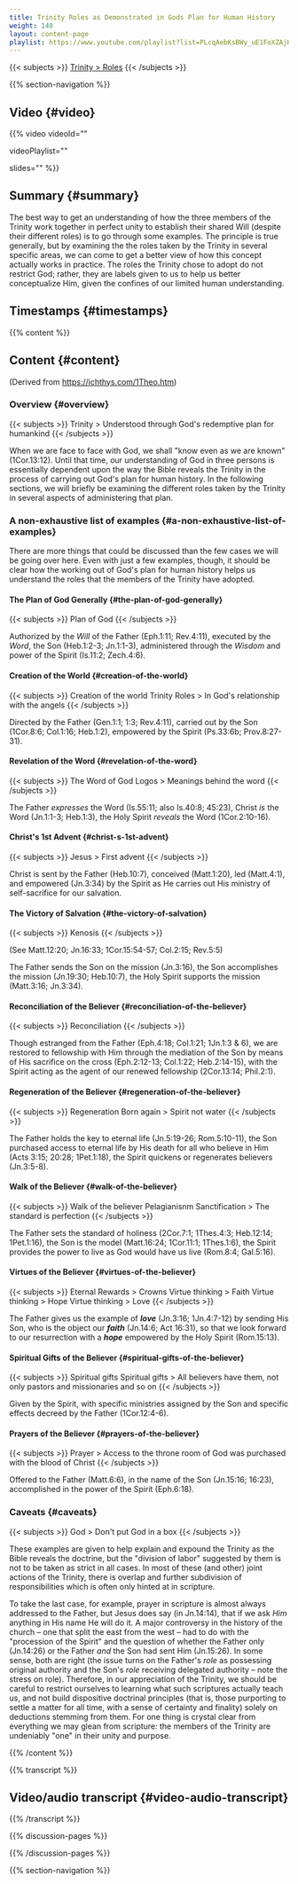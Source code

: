 ```yaml
---
title: Trinity Roles as Demonstrated in Gods Plan for Human History
weight: 140
layout: content-page
playlist: https://www.youtube.com/playlist?list=PLcqAebKsBWy_uE1FoXZAjHKMHV1wWcAD8
---
```


{{< subjects >}}
<a href="/subject-index/#trinity-roles">Trinity > Roles</a>
{{< /subjects >}}

{{% section-navigation %}}

## Video {#video}

{{% video
videoId=""

videoPlaylist=""

slides=""
%}}

## Summary {#summary}

The best way to get an understanding of how the three members of the Trinity work together in perfect unity to establish their shared Will (despite their different roles) is to go through some examples. The principle is true generally, but by examining the the roles taken by the Trinity in several specific areas, we can come to get a better view of how this concept actually works in practice. The roles the Trinity chose to adopt do not restrict God; rather, they are labels given to us to help us better conceptualize Him, given the confines of our limited human understanding.

## Timestamps {#timestamps}



{{% content %}}

## Content {#content}

(Derived from https://ichthys.com/1Theo.htm)

<!-- --- -->

### Overview {#overview}

{{< subjects >}}
Trinity > Understood through God's redemptive plan for humankind
{{< /subjects >}}
<!-- p="1 Corinthians 13:12; Genesis 1:27" -->

When we are face to face with God, we shall "know even as we are known" (1Cor.13:12). Until that time, our understanding of God in three persons is essentially dependent upon the way the Bible reveals the Trinity in the process of carrying out God's plan for human history. In the following sections, we will briefly be examining the different roles taken by the Trinity in several aspects of administering that plan.

<!-- --- -->

### A non-exhaustive list of examples {#a-non-exhaustive-list-of-examples}

There are more things that could be discussed than the few cases we will be going over here. Even with just a few examples, though, it should be clear how the working out of God's plan for human history helps us understand the roles that the members of the Trinity have adopted.

<!-- --- -->

#### The Plan of God Generally {#the-plan-of-god-generally}

{{< subjects >}}
Plan of God
{{< /subjects >}}
<!-- p="Ephesians 1:11; Revelation 4:11; Hebrews 1:2-3; John 1:1-3; Isaiah 11:2; Zechariah 4:6" -->

Authorized by the *Will* of the Father (Eph.1:11; Rev.4:11), executed by the *Word*, the Son (Heb.1:2-3; Jn.1:1-3), administered through the *Wisdom* and power of the Spirit (Is.11:2; Zech.4:6).

<!-- --- -->

#### Creation of the World {#creation-of-the-world}

{{< subjects >}}
Creation of the world
Trinity Roles > In God's relationship with the angels
{{< /subjects >}}
<!-- p="Genesis 1:1; Revelation 4:11; 1 Corinthians 8:6; Colossians 1:16; Hebrews 1:2; Psalm 33:6b; Proverbs 8:27-31" -->

Directed by the Father (Gen.1:1; 1:3; Rev.4:11), carried out by the Son (1Cor.8:6; Col.1:16; Heb.1:2), empowered by the Spirit (Ps.33:6b; Prov.8:27-31).

<!-- --- -->

#### Revelation of the Word {#revelation-of-the-word}

{{< subjects >}}
The Word of God
Logos > Meanings behind the word
{{< /subjects >}}
<!-- p="Hebrews 1:1-2; Isaiah 55:11; Isaiah 40:8; Isaiah 45:23; John 1:1-3; Hebrews 1:3; 1 Corinthians 2:10-16" -->

The Father *expresses* the Word (Is.55:11; also Is.40:8; 45:23), Christ *is* the Word (Jn.1:1-3; Heb.1:3), the Holy Spirit *reveals* the Word (1Cor.2:10-16).

<!-- --- -->

#### Christ's 1st Advent {#christ-s-1st-advent}

{{< subjects >}}
Jesus > First advent
{{< /subjects >}}
<!-- p="Hebrews 10:7; Matthew 1:20; Matthew 4:1; John 3:34" -->

Christ is sent by the Father (Heb.10:7), conceived (Matt.1:20), led (Matt.4:1), and empowered (Jn.3:34) by the Spirit as He carries out His ministry of self-sacrifice for our salvation.

<!-- --- -->

#### The Victory of Salvation {#the-victory-of-salvation}

{{< subjects >}}
Kenosis
{{< /subjects >}}
<!-- p="Matthew 12:20; John 16:33; 1 Corinthians 15:54-57; Colossians 2:15; Revelation 5:5; John 3:16; John 19:30; Hebrews 10:7; Matthew 3:16; John 3:34" -->

(See Matt.12:20; Jn.16:33; 1Cor.15:54-57; Col.2:15; Rev.5:5)

The Father sends the Son on the mission (Jn.3:16), the Son accomplishes the mission (Jn.19:30; Heb.10:7), the Holy Spirit supports the mission (Matt.3:16; Jn.3:34).

<!-- --- -->

#### Reconciliation of the Believer {#reconciliation-of-the-believer}

{{< subjects >}}
Reconciliation
{{< /subjects >}}
<!-- p="Ephesians 4:18; Colossians 1:21; 1 John 1:3; 1 John 1:6; Ephesians 2:12-13; Colossians 1:22; Hebrews 2:14-15; 2 Corinthians 13:14; Philippians 2:1" -->

Though estranged from the Father (Eph.4:18; Col.1:21; 1Jn.1:3 & 6), we are restored to fellowship with Him through the mediation of the Son by means of His sacrifice on the cross (Eph.2:12-13; Col.1:22; Heb.2:14-15), with the Spirit acting as the agent of our renewed fellowship (2Cor.13:14; Phil.2:1).

<!-- --- -->

#### Regeneration of the Believer {#regeneration-of-the-believer}

{{< subjects >}}
Regeneration
Born again > Spirit not water
{{< /subjects >}}
<!-- p="1 Corinthians 1:18; John 5:19-26; Romans 5:10-11; Acts 3:15; Acts 20:28; 1 Peter 1:18; John 3:5-8" -->

The Father holds the key to eternal life (Jn.5:19-26; Rom.5:10-11), the Son purchased access to eternal life by His death for all who believe in Him (Acts 3:15; 20:28; 1Pet.1:18), the Spirit quickens or regenerates believers (Jn.3:5-8).

<!-- --- -->

#### Walk of the Believer {#walk-of-the-believer}

{{< subjects >}}
Walk of the believer
Pelagianisnm
Sanctification > The standard is perfection
{{< /subjects >}}
<!-- p="2 Corinthians 7:1; 1 Thessalonians 4:3; Hebrews 12:14; 1 Peter 1:16; Matthew 16:24; 1 Corinthians 11:1; 1 Thessalonians 1:16; Romans 8:4; Galatians 5:16; Matthew 5:48; 1 John 1:8-10; Hebrews 12:4" -->

The Father sets the standard of holiness (2Cor.7:1; 1Thes.4:3; Heb.12:14; 1Pet.1:16), the Son is the model (Matt.16:24; 1Cor.11:1; 1Thes.1:6), the Spirit provides the power to live as God would have us live (Rom.8:4; Gal.5:16).

<!-- --- -->

#### Virtues of the Believer {#virtues-of-the-believer}

{{< subjects >}}
Eternal Rewards > Crowns
Virtue thinking > Faith
Virtue thinking > Hope
Virtue thinking > Love
{{< /subjects >}}
<!-- p="John 3:16; 1 John 4:7-12; John 14:6; Acts 16:31; Romans 15:13; 1 Corinthians 13:4ff" -->

The Father gives us the example of ***love*** (Jn.3:16; 1Jn.4:7-12) by sending His Son, who is the object our ***faith*** (Jn.14:6; Act 16:31), so that we look forward to our resurrection with a ***hope*** empowered by the Holy Spirit (Rom.15:13).

<!-- --- -->

#### Spiritual Gifts of the Believer {#spiritual-gifts-of-the-believer}

{{< subjects >}}
Spiritual gifts
Spiritual gifts > All believers have them, not only pastors and missionaries and so on
{{< /subjects >}}
<!-- p="1 Corinthians 12:4-6" -->

Given by the Spirit, with specific ministries assigned by the Son and specific effects decreed by the Father (1Cor.12:4-6).

<!-- --- -->

#### Prayers of the Believer {#prayers-of-the-believer}

{{< subjects >}}
Prayer > Access to the throne room of God was purchased with the blood of Christ
{{< /subjects >}}
<!-- p="Matthew 6:6; John 15:16; John 16:23; Ephesians 6:18" -->

Offered to the Father (Matt.6:6), in the name of the Son (Jn.15:16; 16:23), accomplished in the power of the Spirit (Eph.6:18).

<!-- --- -->

### Caveats {#caveats}

{{< subjects >}}
God > Don't put God in a box
{{< /subjects >}}
<!-- p="John 14:14; John 14:26; John 15:26" -->

These examples are given to help explain and expound the Trinity as the Bible reveals the doctrine, but the "division of labor" suggested by them is not to be taken as strict in all cases. In most of these (and other) joint actions of the Trinity, there is overlap and further subdivision of responsibilities which is often only hinted at in scripture.

To take the last case, for example, prayer in scripture is almost always addressed to the Father, but Jesus does say (in Jn.14:14), that if we ask *Him* anything in His name He will do it. A major controversy in the history of the church – one that split the east from the west – had to do with the "procession of the Spirit" and the question of whether the Father only (Jn.14:26) or the Father *and* the Son had sent Him (Jn.15:26). In some sense, both are right (the issue turns on the Father's *role* as possessing original authority and the Son's *role* receiving delegated authority – note the stress on role). Therefore, in our appreciation of the Trinity, we should be careful to restrict ourselves to learning what such scriptures actually teach us, and not build dispositive doctrinal principles (that is, those purporting to settle a matter for all time, with a sense of certainty and finality) solely on deductions stemming from them. For one thing is crystal clear from everything we may glean from scripture: the members of the Trinity are undeniably "one" in their unity and purpose.

{{% /content %}}

{{% transcript %}}

## Video/audio transcript {#video-audio-transcript}



{{% /transcript %}}

{{% discussion-pages %}}

{{% /discussion-pages %}}

{{% section-navigation %}}
